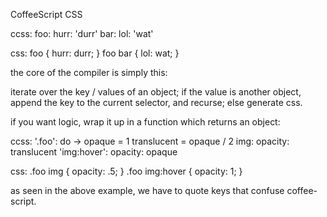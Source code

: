 CoffeeScript CSS

ccss:
    foo:
      hurr: 'durr'
      bar:
        lol: 'wat'

css:
    foo {
      hurr: durr;
    }
    foo bar {
      lol: wat;
    }

the core of the compiler is simply this:

iterate over the key / values of an object; if the value is another object,
append the key to the current selector, and recurse; else generate css.

if you want logic, wrap it up in a function which returns an object:

ccss:
    '.foo': do ->
      opaque = 1
      translucent = opaque / 2
      img:
        opacity: translucent
      'img:hover':
        opacity: opaque

css:
    .foo img {
      opacity: .5;
    }
    .foo img:hover {
      opacity: 1;
    }

as seen in the above example, we have to quote keys that confuse coffee-script.
